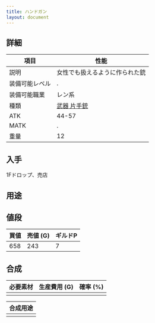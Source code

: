 ```yaml
---
title: ハンドガン
layout: document
---
```

## 詳細


|項目|性能|
|---|---|
|説明|女性でも扱えるように作られた銃|
|装備可能レベル|.|
|装備可能職業|レン系|
|種類|[武器 片手銃](武器(片手銃))|
|ATK|44-57|
|MATK|.|
|重量|12|

## 入手

1Fドロップ、売店

## 用途


## 値段


|買値|売値 (G)|ギルドP|
|---|---|---|
|658|243|7|

## 合成


|必要素材|生産費用 (G)|確率 (%)|
|---|---|---|
||||


|合成用途|
|---|
||